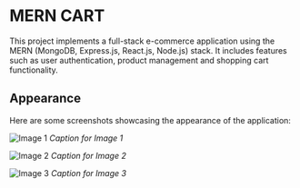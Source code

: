 # MERN CART

This project implements a full-stack e-commerce application using the MERN (MongoDB, Express.js, React.js, Node.js) stack. It includes features such as user authentication, product management and shopping cart functionality.

## Appearance

Here are some screenshots showcasing the appearance of the application:

![Image 1](./images/image1.jpg)
*Caption for Image 1*

![Image 2](./images/image2.png)
*Caption for Image 2*

![Image 3](./images/image3.png)
*Caption for Image 3*
